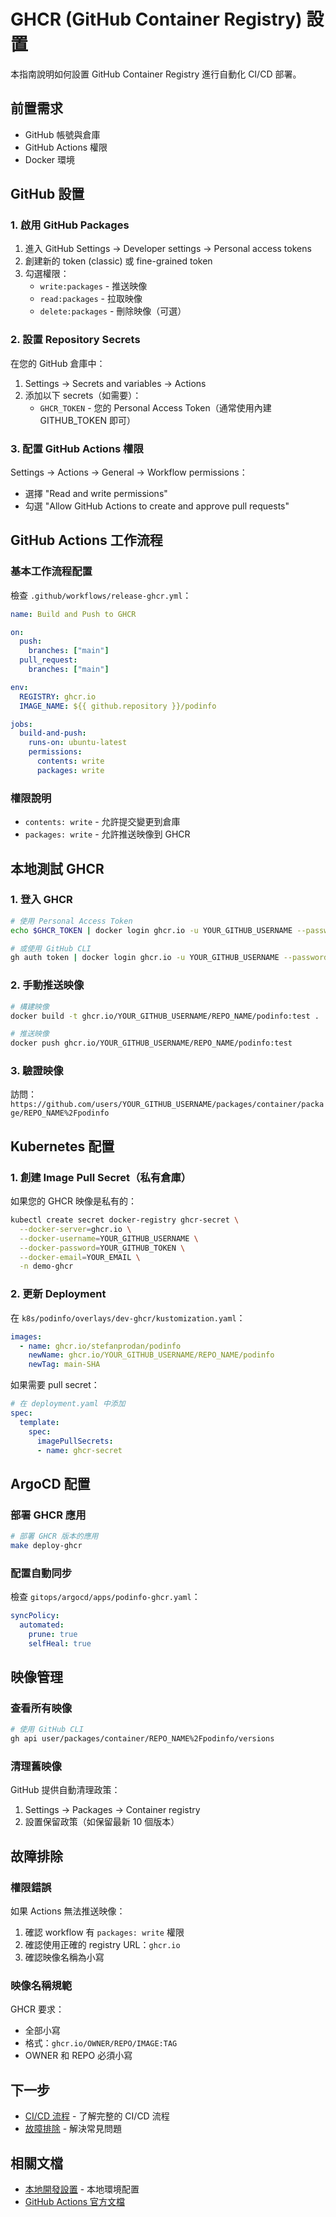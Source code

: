 # GHCR (GitHub Container Registry) 設置

本指南說明如何設置 GitHub Container Registry 進行自動化 CI/CD 部署。

## 前置需求

- GitHub 帳號與倉庫
- GitHub Actions 權限
- Docker 環境

## GitHub 設置

### 1. 啟用 GitHub Packages

1. 進入 GitHub Settings → Developer settings → Personal access tokens
2. 創建新的 token (classic) 或 fine-grained token
3. 勾選權限：
   - `write:packages` - 推送映像
   - `read:packages` - 拉取映像
   - `delete:packages` - 刪除映像（可選）

### 2. 設置 Repository Secrets

在您的 GitHub 倉庫中：

1. Settings → Secrets and variables → Actions
2. 添加以下 secrets（如需要）：
   - `GHCR_TOKEN` - 您的 Personal Access Token（通常使用內建 GITHUB_TOKEN 即可）

### 3. 配置 GitHub Actions 權限

Settings → Actions → General → Workflow permissions：
- 選擇 "Read and write permissions"
- 勾選 "Allow GitHub Actions to create and approve pull requests"

## GitHub Actions 工作流程

### 基本工作流程配置

檢查 `.github/workflows/release-ghcr.yml`：

```yaml
name: Build and Push to GHCR

on:
  push:
    branches: ["main"]
  pull_request:
    branches: ["main"]

env:
  REGISTRY: ghcr.io
  IMAGE_NAME: ${{ github.repository }}/podinfo

jobs:
  build-and-push:
    runs-on: ubuntu-latest
    permissions:
      contents: write
      packages: write
```

### 權限說明

- `contents: write` - 允許提交變更到倉庫
- `packages: write` - 允許推送映像到 GHCR

## 本地測試 GHCR

### 1. 登入 GHCR

```bash
# 使用 Personal Access Token
echo $GHCR_TOKEN | docker login ghcr.io -u YOUR_GITHUB_USERNAME --password-stdin

# 或使用 GitHub CLI
gh auth token | docker login ghcr.io -u YOUR_GITHUB_USERNAME --password-stdin
```

### 2. 手動推送映像

```bash
# 構建映像
docker build -t ghcr.io/YOUR_GITHUB_USERNAME/REPO_NAME/podinfo:test .

# 推送映像
docker push ghcr.io/YOUR_GITHUB_USERNAME/REPO_NAME/podinfo:test
```

### 3. 驗證映像

訪問：`https://github.com/users/YOUR_GITHUB_USERNAME/packages/container/package/REPO_NAME%2Fpodinfo`

## Kubernetes 配置

### 1. 創建 Image Pull Secret（私有倉庫）

如果您的 GHCR 映像是私有的：

```bash
kubectl create secret docker-registry ghcr-secret \
  --docker-server=ghcr.io \
  --docker-username=YOUR_GITHUB_USERNAME \
  --docker-password=YOUR_GITHUB_TOKEN \
  --docker-email=YOUR_EMAIL \
  -n demo-ghcr
```

### 2. 更新 Deployment

在 `k8s/podinfo/overlays/dev-ghcr/kustomization.yaml`：

```yaml
images:
  - name: ghcr.io/stefanprodan/podinfo
    newName: ghcr.io/YOUR_GITHUB_USERNAME/REPO_NAME/podinfo
    newTag: main-SHA
```

如果需要 pull secret：
```yaml
# 在 deployment.yaml 中添加
spec:
  template:
    spec:
      imagePullSecrets:
      - name: ghcr-secret
```

## ArgoCD 配置

### 部署 GHCR 應用

```bash
# 部署 GHCR 版本的應用
make deploy-ghcr
```

### 配置自動同步

檢查 `gitops/argocd/apps/podinfo-ghcr.yaml`：

```yaml
syncPolicy:
  automated:
    prune: true
    selfHeal: true
```

## 映像管理

### 查看所有映像

```bash
# 使用 GitHub CLI
gh api user/packages/container/REPO_NAME%2Fpodinfo/versions
```

### 清理舊映像

GitHub 提供自動清理政策：
1. Settings → Packages → Container registry
2. 設置保留政策（如保留最新 10 個版本）

## 故障排除

### 權限錯誤

如果 Actions 無法推送映像：
1. 確認 workflow 有 `packages: write` 權限
2. 確認使用正確的 registry URL：`ghcr.io`
3. 確認映像名稱為小寫

### 映像名稱規範

GHCR 要求：
- 全部小寫
- 格式：`ghcr.io/OWNER/REPO/IMAGE:TAG`
- OWNER 和 REPO 必須小寫

## 下一步

- [CI/CD 流程](ci-cd.md) - 了解完整的 CI/CD 流程
- [故障排除](troubleshooting.md) - 解決常見問題

## 相關文檔

- [本地開發設置](../local/setup.md) - 本地環境配置
- [GitHub Actions 官方文檔](https://docs.github.com/en/actions)